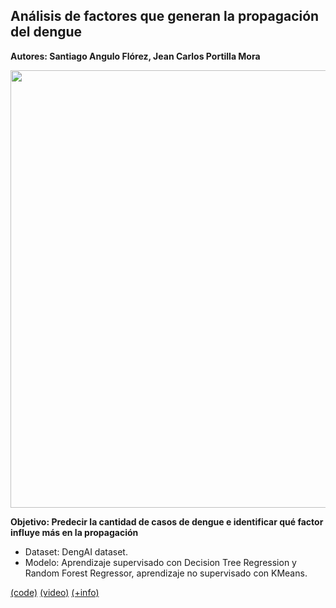 ## Análisis de factores que generan la propagación del dengue <a name="proyMosquito"></a>

**Autores: Santiago Angulo Flórez, Jean Carlos Portilla Mora**

<img src="https://raw.githubusercontent.com/Parhy/IA_Project_Mosquito/master/Banner.png" style="width:700px;">

**Objetivo: Predecir la cantidad de casos de dengue e identificar qué factor influye más en la propagación**

- Dataset: DengAI dataset.
- Modelo: Aprendizaje supervisado con Decision Tree Regression y Random Forest Regressor, aprendizaje no supervisado con KMeans.

[(code)](https://github.com/Parhy/IA_Project_Mosquito) [(video)](https://youtu.be/Q229CUkoxvk) [(+info)](https://github.com/Parhy/IA_Project_Mosquito)
